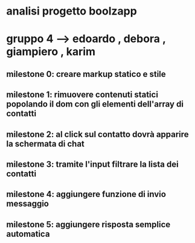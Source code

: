 # analisi progetto boolzapp
# gruppo 4 --> edoardo , debora , giampiero , karim
## milestone 0: creare markup statico e stile
## milestone 1: rimuovere contenuti statici popolando il dom con gli elementi dell'array di contatti
## milestone 2: al click sul contatto dovrà apparire la schermata di chat 
## milestone 3: tramite l'input filtrare la lista dei contatti
## milestone 4: aggiungere funzione di invio messaggio
## milestone 5: aggiungere risposta semplice automatica